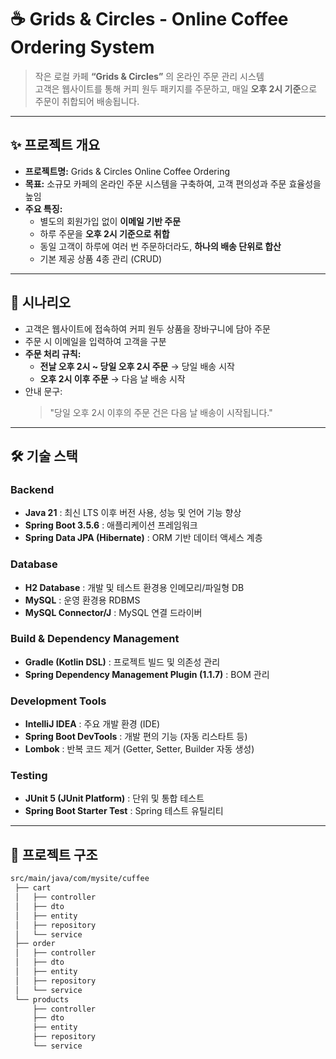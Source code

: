 # ☕ Grids & Circles - Online Coffee Ordering System

> 작은 로컬 카페 **“Grids & Circles”** 의 온라인 주문 관리 시스템  
> 고객은 웹사이트를 통해 커피 원두 패키지를 주문하고, 매일 **오후 2시 기준**으로 주문이 취합되어 배송됩니다.  

---

## ✨ 프로젝트 개요

- **프로젝트명:** Grids & Circles Online Coffee Ordering  
- **목표:** 소규모 카페의 온라인 주문 시스템을 구축하여, 고객 편의성과 주문 효율성을 높임  
- **주요 특징:**
  - 별도의 회원가입 없이 **이메일 기반 주문**
  - 하루 주문을 **오후 2시 기준으로 취합**
  - 동일 고객이 하루에 여러 번 주문하더라도, **하나의 배송 단위로 합산**
  - 기본 제공 상품 4종 관리 (CRUD)  

---

## 📖 시나리오

- 고객은 웹사이트에 접속하여 커피 원두 상품을 장바구니에 담아 주문  
- 주문 시 이메일을 입력하여 고객을 구분  
- **주문 처리 규칙:**
  - **전날 오후 2시 ~ 당일 오후 2시 주문** → 당일 배송 시작  
  - **오후 2시 이후 주문** → 다음 날 배송 시작  
- 안내 문구:  
  > "당일 오후 2시 이후의 주문 건은 다음 날 배송이 시작됩니다."  

---

## 🛠️ 기술 스택

### Backend
- **Java 21** : 최신 LTS 이후 버전 사용, 성능 및 언어 기능 향상
- **Spring Boot 3.5.6** : 애플리케이션 프레임워크
- **Spring Data JPA (Hibernate)** : ORM 기반 데이터 액세스 계층

### Database
- **H2 Database** : 개발 및 테스트 환경용 인메모리/파일형 DB
- **MySQL** : 운영 환경용 RDBMS
- **MySQL Connector/J** : MySQL 연결 드라이버

### Build & Dependency Management
- **Gradle (Kotlin DSL)** : 프로젝트 빌드 및 의존성 관리
- **Spring Dependency Management Plugin (1.1.7)** : BOM 관리

### Development Tools
- **IntelliJ IDEA** : 주요 개발 환경 (IDE)
- **Spring Boot DevTools** : 개발 편의 기능 (자동 리스타트 등)
- **Lombok** : 반복 코드 제거 (Getter, Setter, Builder 자동 생성)

### Testing
- **JUnit 5 (JUnit Platform)** : 단위 및 통합 테스트
- **Spring Boot Starter Test** : Spring 테스트 유틸리티


---

## 📂 프로젝트 구조

```bash
src/main/java/com/mysite/cuffee
 ├── cart
 │   ├── controller
 │   ├── dto
 │   ├── entity
 │   ├── repository
 │   └── service
 ├── order
 │   ├── controller
 │   ├── dto
 │   ├── entity
 │   ├── repository
 │   └── service
 └── products
     ├── controller
     ├── dto
     ├── entity
     ├── repository
     └── service
